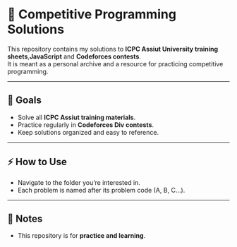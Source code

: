 # 🚀 Competitive Programming Solutions

This repository contains my solutions to **ICPC Assiut University training sheets**,**JavaScript** and **Codeforces contests**.  
It is meant as a personal archive and a resource for practicing competitive programming.

---

## 🎯 Goals
- Solve all **ICPC Assiut training materials**.  
- Practice regularly in **Codeforces Div contests**.  
- Keep solutions organized and easy to reference.  

---

## ⚡ How to Use
- Navigate to the folder you’re interested in.  
- Each problem is named after its problem code (A, B, C...).   

---

## 📌 Notes
- This repository is for **practice and learning**.
